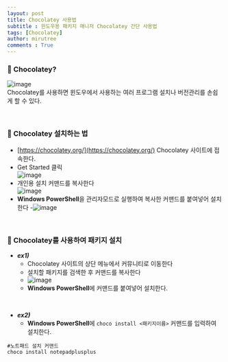 ```yaml
---
layout: post
title: Chocolatey 사용법
subtitle : 윈도우용 패키지 매니저 Chocolatey 간단 사용법
tags: [Chocolatey]
author: mirutree
comments : True
---
```


### 🍫 Chocolatey?
![image](https://user-images.githubusercontent.com/63778557/150445945-ecf258fd-dde2-4e02-9ecf-17d02ded73d6.png)   
Chocolatey를 사용하면 윈도우에서 사용하는 여러 프로그램 설치나 버전관리를 손쉽게 할 수 있다.
  
&nbsp;&nbsp;
### 🍫 Chocolatey 설치하는 법
 - [https://chocolatey.org/](https://chocolatey.org/) Chocolatey 사이트에 접속한다.
 - Get Started 클릭   
  ![image](https://user-images.githubusercontent.com/63778557/150446578-1b209cac-e066-406d-95c7-bb0dae8f1dc9.png)
 - 개인용 설치 커맨드를 복사한다   
  ![image](https://user-images.githubusercontent.com/63778557/150465254-b1069f60-7cb3-4815-9229-80e8ff7ee80c.png)
 - **Windows PowerShell**을 관리자모드로 실행하여 복사한 커맨드를 붙여넣어 설치한다
 -![image](https://user-images.githubusercontent.com/63778557/150465429-cd2cc7ad-3919-4c6c-956b-e2aa182b162e.png)
   
&nbsp;&nbsp;
### 🍫 Chocolatey를 사용하여 패키지 설치
 - ***ex1)***
   - Chocolatey 사이트의 상단 메뉴에서 커뮤니티로 이동한다
   - 설치할 패키지를 검색한 후 커맨드를 복사한다
   - ![image](https://user-images.githubusercontent.com/63778557/150471427-2b9594ad-abb3-406a-8d01-0cd4a7a71586.png)
   - **Windows PowerShell**에 커맨드를 붙여넣어 설치한다.
    
 &nbsp;&nbsp;
 - ***ex2)*** 
   - **Windows PowerShell**에 `choco install <패키지이름>` 커맨드를 입력하여 설치한다.
```
#노트패드 설치 커맨드
choco install notepadplusplus
```   
   



